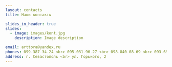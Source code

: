 ```yaml
---
layout: contacts
title: Наши контакты

slides_in_header: true
slides:
  - image: images/kont.jpg
    description: Image description

email: arttora@yandex.ru
phones: 099-387-34-24 <br> 095-031-96-27 <br> 098-840-08-69 <br> 093-690-93-36
address: г. Севастополь <br> ул. Горького, 2
---
```



